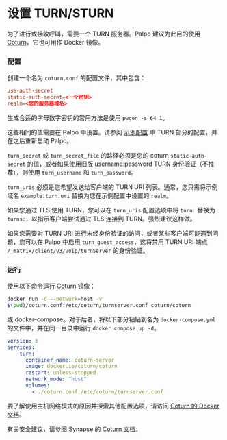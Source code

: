 # 设置 TURN/STURN

为了进行或接收呼叫，需要一个 TURN 服务器。Palpo 建议为此目的使用 [Coturn](https://github.com/coturn/coturn)，它也可用作 Docker 镜像。

### 配置

创建一个名为 `coturn.conf` 的配置文件，其中包含：

```conf
use-auth-secret
static-auth-secret=<一个密钥>
realm=<您的服务器域名>
```

生成合适的字母数字密钥的常用方法是使用 `pwgen -s 64 1`。

这些相同的值需要在 Palpo 中设置。请参阅 [示例配置](configuration/examples.md) 中 TURN 部分的配置，并在之后重新启动 Palpo。

`turn_secret` 或 `turn_secret_file` 的路径必须是您的 coturn `static-auth-secret` 的值，或者如果使用旧版 username:password TURN 身份验证（不推荐），则使用 `turn_username` 和 `turn_password`。

`turn_uris` 必须是您希望发送给客户端的 TURN URI 列表。通常，您只需将示例域名 `example.turn.uri` 替换为您在示例配置中设置的 `realm`。

如果您通过 TLS 使用 TURN，您可以在 `turn_uris` 配置选项中将 `turn:` 替换为 `turns:`，以指示客户端尝试通过 TLS 连接到 TURN。强烈建议这样做。

如果您需要对 TURN URI 进行未经身份验证的访问，或者某些客户端可能遇到问题，您可以在 Palpo 中启用 `turn_guest_access`，这将禁用 TURN URI 端点 `/_matrix/client/v3/voip/turnServer` 的身份验证。

### 运行

使用以下命令运行 [Coturn](https://hub.docker.com/r/coturn/coturn) 镜像：

```bash
docker run -d --network=host -v
$(pwd)/coturn.conf:/etc/coturn/turnserver.conf coturn/coturn
```

或 docker-compose。对于后者，将以下部分粘贴到名为 `docker-compose.yml` 的文件中，并在同一目录中运行 `docker compose up -d`。

```yml
version: 3
services:
    turn:
      container_name: coturn-server
      image: docker.io/coturn/coturn
      restart: unless-stopped
      network_mode: "host"
      volumes:
        - ./coturn.conf:/etc/coturn/turnserver.conf
```

要了解使用主机网络模式的原因并探索其他配置选项，请访问 [Coturn 的 Docker 文档](https://github.com/coturn/coturn/blob/master/docker/coturn/README.md)。

有关安全建议，请参阅 Synapse 的 [Coturn 文档](https://element-hq.github.io/synapse/latest/turn-howto.html)。